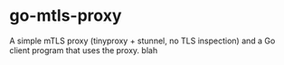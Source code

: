 # go-mtls-proxy
A simple mTLS proxy (tinyproxy + stunnel, no TLS inspection) and a Go client program that uses the proxy.
blah
